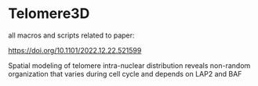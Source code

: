 # Telomere3D
all macros and scripts related to paper:

https://doi.org/10.1101/2022.12.22.521599

Spatial modeling of telomere intra-nuclear distribution reveals non-random organization that varies during cell cycle and depends on LAP2 and BAF
